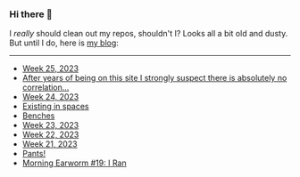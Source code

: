 ### Hi there 👋

I _really_ should clean out my repos, shouldn't I? Looks all a bit old and dusty. But until I do, here is [my blog](https://lostfocus.de/):

--- 

<!-- POST-LIST:START -->
- [Week 25, 2023](https://lostfocus.de/2023/06/25/week-25-2023/)
- [After years of being on this site I strongly suspect there is absolutely no correlation…](https://lostfocus.de/2023/06/20/231461/)
- [Week 24, 2023](https://lostfocus.de/2023/06/18/week-24-2023/)
- [Existing in spaces](https://lostfocus.de/2023/06/17/existing-in-spaces/)
- [Benches](https://lostfocus.de/2023/06/16/benches/)
- [Week 23, 2023](https://lostfocus.de/2023/06/13/week-23-2023/)
- [Week 22, 2023](https://lostfocus.de/2023/06/04/week-22-2023/)
- [Week 21, 2023](https://lostfocus.de/2023/05/29/week-21-2023/)
- [Pants!](https://lostfocus.de/2023/05/26/pants/)
- [Morning Earworm #19: I Ran](https://lostfocus.de/2023/05/26/morning-earworm-19-i-ran/)
<!-- POST-LIST:END -->

<!--
**lostfocus/lostfocus** is a ✨ _special_ ✨ repository because its `README.md` (this file) appears on your GitHub profile.

Here are some ideas to get you started:

- 🔭 I’m currently working on ...
- 🌱 I’m currently learning ...
- 👯 I’m looking to collaborate on ...
- 🤔 I’m looking for help with ...
- 💬 Ask me about ...
- 📫 How to reach me: ...
- 😄 Pronouns: ...
- ⚡ Fun fact: ...
-->
